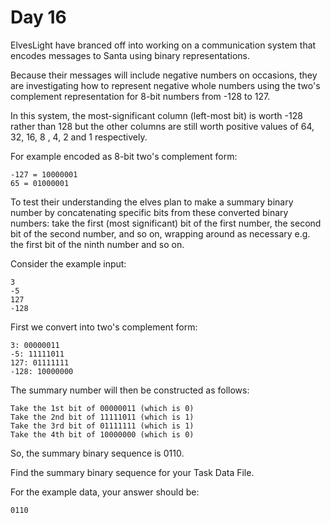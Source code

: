 # Day 16

ElvesLight have branced off into working on a communication system that encodes messages to Santa using binary representations.

Because their messages will include negative numbers on occasions, they are investigating how to represent negative whole numbers using the two's complement representation for 8-bit numbers from -128 to 127.

In this system, the most-significant column (left-most bit) is worth -128 rather than 128 but the other columns are still worth positive values of 64, 32, 16, 8 , 4, 2 and 1 respectively.

For example encoded as 8-bit two's complement form:

```
-127 = 10000001
65 = 01000001
```

To test their understanding the elves plan to make a summary binary number by concatenating specific bits from these converted binary numbers: take the first (most significant) bit of the first number, the second bit of the second number, and so on, wrapping around as necessary e.g. the first bit of the ninth number and so on.

Consider the example input:

```
3
-5
127
-128
```

First we convert into two's complement form:

```
3: 00000011
-5: 11111011
127: 01111111
-128: 10000000
```

The summary number will then be constructed as follows:

```
Take the 1st bit of 00000011 (which is 0)
Take the 2nd bit of 11111011 (which is 1)
Take the 3rd bit of 01111111 (which is 1)
Take the 4th bit of 10000000 (which is 0)
```

So, the summary binary sequence is 0110.

Find the summary binary sequence for your Task Data File.

For the example data, your answer should be:

```
0110
```
